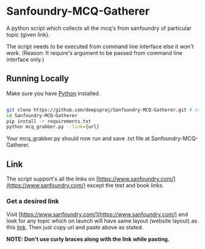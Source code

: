 # Sanfoundry-MCQ-Gatherer

A python script which collects all the mcq's from sanfoundry of particular topic (given link).

The script needs to be executed from command line interface else it won't work. (Reason: It require's argument to be passed from command line interface only.)


## Running Locally

Make sure you have [Python](https://www.python.org/) installed.

```sh

git clone https://github.com/deepspraj/Sanfoundry-MCQ-Gatherer.git # or clone your own fork
cd Sanfoundry-MCQ-Gatherer
pip install -r requirements.txt
python mcq_grabber.py --link={url}
```

Your mcq_grabber.py should now run and save .txt file at Sanfoundry-MCQ-Gatherer.

## Link

The script support's all the links on [https://www.sanfoundry.com/](https://www.sanfoundry.com/) except the test and book links.

### Get a desired link

Visit [https://www.sanfoundry.com/](https://www.sanfoundry.com/) and look for any topic which on launch will have same layout (website layout) as this [link](https://www.sanfoundry.com/1000-basic-electrical-engineering-questions-answers/). Then just copy url and paste above as stated.


**NOTE: Don't use curly braces along with the link while pasting.**